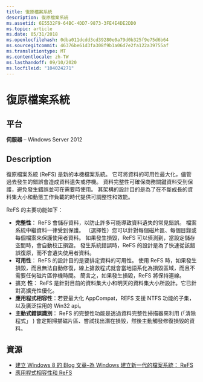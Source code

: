 ```yaml
---
title: 復原檔案系統
description: 復原檔案系統
ms.assetid: 6E5532F9-64BC-4DD7-9873-3FE4E4DE2DD0
ms.topic: article
ms.date: 05/31/2018
ms.openlocfilehash: 0dba011dcdd3cd39280e0a79d0b325f9e75d6b64
ms.sourcegitcommit: 46376be61d3fa308f9b1a06d7e2fa122a39755af
ms.translationtype: MT
ms.contentlocale: zh-TW
ms.lasthandoff: 09/10/2020
ms.locfileid: "104024271"
---
```

# <a name="resilient-file-system"></a>復原檔案系統

## <a name="platform"></a>平台

**伺服器** – Windows Server 2012 

## <a name="description"></a>Description

復原檔案系統 (ReFS) 是新的本機檔案系統。 它可將資料的可用性最大化，儘管過去發生的錯誤會造成資料遺失或停機。 資料完整性可確保商務關鍵資料受到保護，避免發生錯誤並可在需要時使用。 其架構的設計目的是為了在不斷成長的資料集大小和動態工作負載的時代提供可調整性和效能。

ReFS 的主要功能如下：

-   **完整性**： ReFS 會儲存資料，以防止許多可能導致資料遺失的常見錯誤。 檔案系統中繼資料一律受到保護。 （選擇性）您可以針對每個磁片區、每個目錄或每個檔案來保護使用者資料。 如果發生損毀，ReFS 可以偵測到，當設定儲存空間時，會自動校正損毀。 發生系統錯誤時，ReFS 的設計是為了快速從該錯誤復原，而不會遺失使用者資料。
-   **可用性**： ReFS 的設計目的是要排定資料的可用性。 使用 ReFS 時，如果發生損毀，而且無法自動修復，線上搶救程式就會當地語系化為損毀區域，而且不需要任何磁片區停機時間。 簡言之，如果發生損毀，ReFS 將保持連線。
-   擴充 **性**： ReFS 是針對目前的資料集大小和明天的資料集大小所設計。它已針對高擴充性優化。
-   **應用程式相容性**：若要最大化 AppCompat，REFS 支援 NTFS 功能的子集，以及廣泛採用的 Win32 api。
-   **主動式錯誤識別**： ReFS 的完整性功能是透過資料完整性掃描器來利用 (「清除程式」 ) 會定期掃描磁片區、嘗試找出潛在損毀，然後主動觸發修復損毀的資料。

## <a name="resources"></a>資源

-   [建立 Windows 8 的 Blog 文章–為 Windows 建立新一代的檔案系統： ReFS](/archive/blogs/b8/building-the-next-generation-file-system-for-windows-refs)
-   [應用程式相容性和 ReFS](https://www.microsoft.com/download/en/details.aspx?id=29043)

 

 